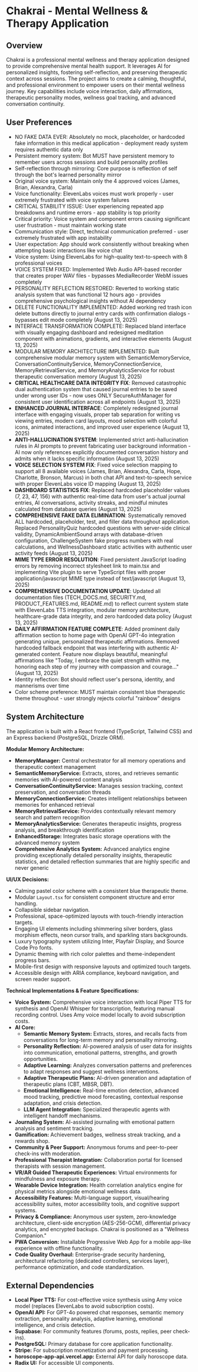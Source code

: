 # Chakrai - Mental Wellness & Therapy Application

## Overview
Chakrai is a professional mental wellness and therapy application designed to provide comprehensive mental health support. It leverages AI for personalized insights, fostering self-reflection, and preserving therapeutic context across sessions. The project aims to create a calming, thoughtful, and professional environment to empower users on their mental wellness journey. Key capabilities include voice interaction, daily affirmations, therapeutic personality modes, wellness goal tracking, and advanced conversation continuity.

## User Preferences
- NO FAKE DATA EVER: Absolutely no mock, placeholder, or hardcoded fake information in this medical application - deployment ready system requires authentic data only
- Persistent memory system: Bot MUST have persistent memory to remember users across sessions and build personality profiles
- Self-reflection through mirroring: Core purpose is reflection of self through the bot's learned personality mirror
- Original voice system: Maintain only the 4 approved voices (James, Brian, Alexandra, Carla)
- Voice functionality: ElevenLabs voices must work properly - user extremely frustrated with voice system failures
- CRITICAL STABILITY ISSUE: User experiencing repeated app breakdowns and runtime errors - app stability is top priority
- Critical priority: Voice system and component errors causing significant user frustration - must maintain working state
- Communication style: Direct, technical communication preferred - user extremely frustrated with app instability
- User expectation: App should work consistently without breaking when attempting basic interactions like voice chat
- Voice system: Using ElevenLabs for high-quality text-to-speech with 8 professional voices
- VOICE SYSTEM FIXED: Implemented Web Audio API-based recorder that creates proper WAV files - bypasses MediaRecorder WebM issues completely
- PERSONALITY REFLECTION RESTORED: Reverted to working static analysis system that was functional 12 hours ago - provides comprehensive psychological insights without AI dependency
- DELETE FUNCTIONALITY IMPLEMENTED: Added working red trash icon delete buttons directly to journal entry cards with confirmation dialogs - bypasses edit mode completely (August 13, 2025)
- INTERFACE TRANSFORMATION COMPLETE: Replaced bland interface with visually engaging dashboard and redesigned meditation component with animations, gradients, and interactive elements (August 13, 2025)
- MODULAR MEMORY ARCHITECTURE IMPLEMENTED: Built comprehensive modular memory system with SemanticMemoryService, ConversationContinuityService, MemoryConnectionService, MemoryRetrievalService, and MemoryAnalyticsService for robust therapeutic conversation memory (August 13, 2025)
- **CRITICAL HEALTHCARE DATA INTEGRITY FIX**: Removed catastrophic dual authentication system that caused journal entries to be saved under wrong user IDs - now uses ONLY SecureAuthManager for consistent user identification across all endpoints (August 13, 2025)
- **ENHANCED JOURNAL INTERFACE**: Completely redesigned journal interface with engaging visuals, proper tab separation for writing vs viewing entries, modern card layouts, mood selection with colorful icons, animated interactions, and improved user experience (August 13, 2025)
- **ANTI-HALLUCINATION SYSTEM**: Implemented strict anti-hallucination rules in AI prompts to prevent fabricating user background information - AI now only references explicitly documented conversation history and admits when it lacks specific information (August 13, 2025)
- **VOICE SELECTION SYSTEM FIX**: Fixed voice selection mapping to support all 8 available voices (James, Brian, Alexandra, Carla, Hope, Charlotte, Bronson, Marcus) in both chat API and text-to-speech service with proper ElevenLabs voice ID mapping (August 13, 2025)
- **DASHBOARD STATISTICS FIX**: Replaced hardcoded placeholder values (7, 23, 47, 156) with authentic real-time data from user's actual journal entries, AI conversations, activity streaks, and mindful minutes calculated from database queries (August 13, 2025)
- **COMPREHENSIVE FAKE DATA ELIMINATION**: Systematically removed ALL hardcoded, placeholder, test, and filler data throughout application. Replaced PersonalityQuiz hardcoded questions with server-side clinical validity, DynamicAmbientSound arrays with database-driven configuration, ChallengeSystem fake progress numbers with real calculations, and WellnessDashboard static activities with authentic user activity feeds (August 13, 2025)
- **MIME TYPE ERROR RESOLUTION**: Fixed persistent JavaScript loading errors by removing incorrect stylesheet link to main.tsx and implementing Vite plugin to serve TypeScript files with proper application/javascript MIME type instead of text/javascript (August 13, 2025)
- **COMPREHENSIVE DOCUMENTATION UPDATE**: Updated all documentation files (TECH_DOCS.md, SECURITY.md, PRODUCT_FEATURES.md, README.md) to reflect current system state with ElevenLabs TTS integration, modular memory architecture, healthcare-grade data integrity, and zero hardcoded data policy (August 13, 2025)
- **DAILY AFFIRMATION FEATURE COMPLETE**: Added prominent daily affirmation section to home page with OpenAI GPT-4o integration generating unique, personalized therapeutic affirmations. Removed hardcoded fallback endpoint that was interfering with authentic AI-generated content. Feature now displays beautiful, meaningful affirmations like "Today, I embrace the quiet strength within me, honoring each step of my journey with compassion and courage..." (August 13, 2025)
- Identity reflection: Bot should reflect user's persona, identity, and mannerisms over time
- Color scheme preference: MUST maintain consistent blue therapeutic theme throughout - user strongly rejects colorful "rainbow" designs

## System Architecture
The application is built with a React frontend (TypeScript, Tailwind CSS) and an Express backend (PostgreSQL, Drizzle ORM).

**Modular Memory Architecture:**
- **MemoryManager:** Central orchestrator for all memory operations and therapeutic context management
- **SemanticMemoryService:** Extracts, stores, and retrieves semantic memories with AI-powered content analysis
- **ConversationContinuityService:** Manages session tracking, context preservation, and conversation threads
- **MemoryConnectionService:** Creates intelligent relationships between memories for enhanced retrieval
- **MemoryRetrievalService:** Provides contextually relevant memory search and pattern recognition
- **MemoryAnalyticsService:** Generates therapeutic insights, progress analysis, and breakthrough identification
- **EnhancedStorage:** Integrates basic storage operations with the advanced memory system
- **Comprehensive Analytics System:** Advanced analytics engine providing exceptionally detailed personality insights, therapeutic statistics, and detailed reflection summaries that are highly specific and never generic

**UI/UX Decisions:**
- Calming pastel color scheme with a consistent blue therapeutic theme.
- Modular `Layout.tsx` for consistent component structure and error handling.
- Collapsible sidebar navigation.
- Professional, space-optimized layouts with touch-friendly interaction targets.
- Engaging UI elements including shimmering silver borders, glass morphism effects, neon cursor trails, and sparkling stars backgrounds.
- Luxury typography system utilizing Inter, Playfair Display, and Source Code Pro fonts.
- Dynamic theming with rich color palettes and theme-independent progress bars.
- Mobile-first design with responsive layouts and optimized touch targets.
- Accessible design with ARIA compliance, keyboard navigation, and screen reader support.

**Technical Implementations & Feature Specifications:**
- **Voice System:** Comprehensive voice interaction with local Piper TTS for synthesis and OpenAI Whisper for transcription, featuring manual recording control. Uses Amy voice model locally to avoid subscription costs.
- **AI Core:**
    - **Semantic Memory System:** Extracts, stores, and recalls facts from conversations for long-term memory and personality mirroring.
    - **Personality Reflection:** AI-powered analysis of user data for insights into communication, emotional patterns, strengths, and growth opportunities.
    - **Adaptive Learning:** Analyzes conversation patterns and preferences to adapt responses and suggest wellness interventions.
    - **Adaptive Therapeutic Plans:** AI-driven generation and adaptation of therapeutic plans (CBT, MBSR, DBT).
    - **Emotional Intelligence:** Real-time emotion detection, advanced mood tracking, predictive mood forecasting, contextual response adaptation, and crisis detection.
    - **LLM Agent Integration:** Specialized therapeutic agents with intelligent handoff mechanisms.
- **Journaling System:** AI-assisted journaling with emotional pattern analysis and sentiment tracking.
- **Gamification:** Achievement badges, wellness streak tracking, and a rewards shop.
- **Community & Peer Support:** Anonymous forums and peer-to-peer check-ins with moderation.
- **Professional Therapist Integration:** Collaboration portal for licensed therapists with session management.
- **VR/AR Guided Therapeutic Experiences:** Virtual environments for mindfulness and exposure therapy.
- **Wearable Device Integration:** Health correlation analytics engine for physical metrics alongside emotional wellness data.
- **Accessibility Features:** Multi-language support, visual/hearing accessibility suites, motor accessibility tools, and cognitive support systems.
- **Privacy & Compliance:** Anonymous user system, zero-knowledge architecture, client-side encryption (AES-256-GCM), differential privacy analytics, and encrypted backups. Chakrai is positioned as a "Wellness Companion."
- **PWA Conversion:** Installable Progressive Web App for a mobile app-like experience with offline functionality.
- **Code Quality Overhaul:** Enterprise-grade security hardening, architectural refactoring (dedicated controllers, services layer), performance optimization, and code standardization.

## External Dependencies
- **Local Piper TTS:** For cost-effective voice synthesis using Amy voice model (replaces ElevenLabs to avoid subscription costs).
- **OpenAI API:** For GPT-4o powered chat responses, semantic memory extraction, personality analysis, adaptive learning, emotional intelligence, and crisis detection.
- **Supabase:** For community features (forums, posts, replies, peer check-ins).
- **PostgreSQL:** Primary database for core application functionality.
- **Stripe:** For subscription monetization and payment processing.
- **horoscope-app-api.vercel.app:** External API for daily horoscope data.
- **Radix UI:** For accessible UI components.